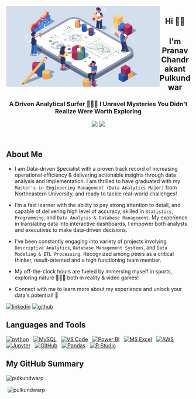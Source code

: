 <img align="left" height="220px" src="https://github.com/pulkundwarp/kundda18/blob/main/Analytics.jpg" alt="image" />

<h2 align="center">Hi 🤘🏻</h2>
<h2 align="center">I'm Pranav Chandrakant Pulkundwar</h2>
<h3 align="center"> A Driven Analytical Surfer 🏄🏻‍♂️ I Unravel Mysteries You Didn't Realize Were Worth Exploring </h3>

<p align=center>

<img height="25" src="https://visitor-badge.glitch.me/badge?page_id=pulkundwarp.visitor-badge&left_text=My%20Page%20Visitors"/>
<img height="25" src="https://komarev.com/ghpvc/?username=pulkundwarp&color=brightgreen"/>

</a>
</p>

<br>

## About Me

<div>

* I am Data-driven Specialist with a proven track record of increasing operational efficiency & delivering actionable insights through data analysis and implementation. I am thrilled to have graduated with my `Master's in Engineering Management (Data Analytics Major)` from Northeastern University, and ready to tackle real-world challenges!

* I’m a fast learner with the ability to pay strong attention to detail, and capable of delivering high level of accuracy, skilled in `Statistics`, `Programming`, and `Data Analysis & Database Management`. My experience in translating data into interactive dashboards, I empower both analysts and executives to make data-driven decisions. 
 
* I've been constantly engaging into variety of projects involving `Descriptive Analytics`, `Database Management Systems`, and `Data Modeling & ETL Processing`. Recognized among peers as a critical thinker, result-oriented and a high functioning team member.

*  My off-the-clock hours are fueled by immersing myself in sports, exploring nature 🧗🏻‍♀️ both in reality & video games!

* Connect with me to learn more about my experience and unlock your data's potential! 🤝

<a href="https://www.linkedin.com/in/pranav-pulkundwar/" target="blank">![linkedin](https://img.shields.io/badge/Linkedin-0077b5?style=for-the-badge&logo=Linkedin&logoColor=white)</a>
<a href="https://github.com/pulkundwarp?tab=repositories" target="blank">![github](https://img.shields.io/badge/GitHub-000000?style=for-the-badge&logo=GitHub&logoColor=white)</a>

 
</div>
 
## Languages and Tools

<div>
<a href="https://www.python.org" target="_blank"><img src="https://upload.wikimedia.org/wikipedia/commons/c/c3/Python-logo-notext.svg" alt="python" width="40" height="40"/></a> &nbsp;
<a href="https://www.mysql.com/" target="_blank"><img src="https://upload.wikimedia.org/wikipedia/commons/0/0a/MySQL_textlogo.svg" title="MySQL"  alt="MySQL" width="40" height="40"/></a> &nbsp;
<a href="https://code.visualstudio.com/" target="_blank"><img src="https://upload.wikimedia.org/wikipedia/commons/9/9a/Visual_Studio_Code_1.35_icon.svg" alt="VS Code" width="40" height="40"/></a> &nbsp;
<a href="https://powerbi.microsoft.com" target="_blank"><img src="https://upload.wikimedia.org/wikipedia/commons/c/cf/New_Power_BI_Logo.svg" alt="Power BI" width="40" height="40"></a> &nbsp;
<a href="https://www.microsoft.com/en/microsoft-365/excel" target="_blank"><img src="https://upload.wikimedia.org/wikipedia/commons/3/34/Microsoft_Office_Excel_%282019–present%29.svg" alt="MS Excel" width="40" height="40"/></a> &nbsp;
<a href="https://aws.amazon.com" target="_blank"><img src="https://upload.wikimedia.org/wikipedia/commons/9/93/Amazon_Web_Services_Logo.svg" alt="AWS" width="40" height="40"></a> &nbsp;
<a href="" target="_blank"><img src="https://upload.wikimedia.org/wikipedia/commons/e/e4/Google_Cloud_logo_text.png" alt="Jupyter" width="120" height="40"/></a> &nbsp;
<a href="https://github.com/" target="_blank"><img src="https://upload.wikimedia.org/wikipedia/commons/a/ae/Github-desktop-logo-symbol.svg" alt="GitHub" width="40" height="40"/></a> &nbsp;
<a href="https://pandas.pydata.org/" target="_blank"><img src="https://upload.wikimedia.org/wikipedia/commons/2/22/Pandas_mark.svg" alt="Pandas" width="40" height="40"/></a> &nbsp; 
<a href="https://www.r-studio.com/" target="_blank"><img src="https://upload.wikimedia.org/wikipedia/commons/d/d0/RStudio_logo_flat.svg" alt="R Studio" width="40" height="40"/></a> &nbsp; 

</div>

## My GitHub Summary

<p><img align="left" src="https://github-profile-summary-cards.vercel.app/api/cards/profile-details?username=pulkundwarp" alt="pulkundwarp" /></p>
<br>
 
<p>&nbsp;<img align="center" src="https://github-readme-stats.vercel.app/api/top-langs?username=pulkundwarp&show_icons=true&locale=en&layout=compact" alt="pulkundwarp" /></p>

